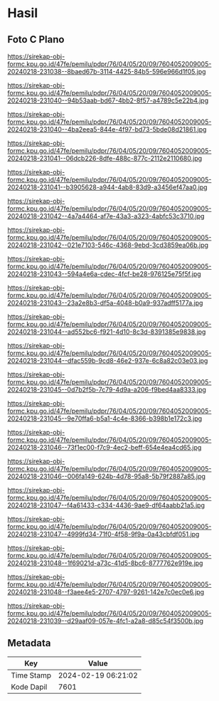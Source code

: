 # Hasil

## Foto C Plano

https://sirekap-obj-formc.kpu.go.id/47fe/pemilu/pdpr/76/04/05/20/09/7604052009005-20240218-231038--8baed67b-3114-4425-84b5-596e966d1f05.jpg

https://sirekap-obj-formc.kpu.go.id/47fe/pemilu/pdpr/76/04/05/20/09/7604052009005-20240218-231040--94b53aab-bd67-4bb2-8f57-a4789c5e22b4.jpg

https://sirekap-obj-formc.kpu.go.id/47fe/pemilu/pdpr/76/04/05/20/09/7604052009005-20240218-231040--4ba2eea5-844e-4f97-bd73-5bde08d21861.jpg

https://sirekap-obj-formc.kpu.go.id/47fe/pemilu/pdpr/76/04/05/20/09/7604052009005-20240218-231041--06dcb226-8dfe-488c-877c-2112e2110680.jpg

https://sirekap-obj-formc.kpu.go.id/47fe/pemilu/pdpr/76/04/05/20/09/7604052009005-20240218-231041--b3905628-a944-4ab8-83d9-a3456ef47aa0.jpg

https://sirekap-obj-formc.kpu.go.id/47fe/pemilu/pdpr/76/04/05/20/09/7604052009005-20240218-231042--4a7a4464-af7e-43a3-a323-4abfc53c3710.jpg

https://sirekap-obj-formc.kpu.go.id/47fe/pemilu/pdpr/76/04/05/20/09/7604052009005-20240218-231042--021e7103-546c-4368-9ebd-3cd3859ea06b.jpg

https://sirekap-obj-formc.kpu.go.id/47fe/pemilu/pdpr/76/04/05/20/09/7604052009005-20240218-231043--594a4e6a-cdec-4fcf-be28-976125e75f5f.jpg

https://sirekap-obj-formc.kpu.go.id/47fe/pemilu/pdpr/76/04/05/20/09/7604052009005-20240218-231043--23a2e8b3-df5a-4048-b0a9-937adff5177a.jpg

https://sirekap-obj-formc.kpu.go.id/47fe/pemilu/pdpr/76/04/05/20/09/7604052009005-20240218-231044--ad552bc6-f921-4d10-8c3d-8391385e9838.jpg

https://sirekap-obj-formc.kpu.go.id/47fe/pemilu/pdpr/76/04/05/20/09/7604052009005-20240218-231044--dfac559b-9cd8-46e2-937e-6c8a82c03e03.jpg

https://sirekap-obj-formc.kpu.go.id/47fe/pemilu/pdpr/76/04/05/20/09/7604052009005-20240218-231045--0d7b2f5b-7c79-4d9a-a206-f9bed4aa8333.jpg

https://sirekap-obj-formc.kpu.go.id/47fe/pemilu/pdpr/76/04/05/20/09/7604052009005-20240218-231045--9e70ffa6-b5a1-4c4e-8366-b398b1e172c3.jpg

https://sirekap-obj-formc.kpu.go.id/47fe/pemilu/pdpr/76/04/05/20/09/7604052009005-20240218-231046--73f1ec00-f7c9-4ec2-beff-654e4ea4cd65.jpg

https://sirekap-obj-formc.kpu.go.id/47fe/pemilu/pdpr/76/04/05/20/09/7604052009005-20240218-231046--006fa149-624b-4d78-95a8-5b79f2887a85.jpg

https://sirekap-obj-formc.kpu.go.id/47fe/pemilu/pdpr/76/04/05/20/09/7604052009005-20240218-231047--f4a61433-c334-4436-9ae9-df64aabb21a5.jpg

https://sirekap-obj-formc.kpu.go.id/47fe/pemilu/pdpr/76/04/05/20/09/7604052009005-20240218-231047--4999fd34-71f0-4f58-9f9a-0a43cbfdf051.jpg

https://sirekap-obj-formc.kpu.go.id/47fe/pemilu/pdpr/76/04/05/20/09/7604052009005-20240218-231048--1f69021d-a73c-41d5-8bc6-8777762e919e.jpg

https://sirekap-obj-formc.kpu.go.id/47fe/pemilu/pdpr/76/04/05/20/09/7604052009005-20240218-231048--f3aee4e5-2707-4797-9261-142e7c0ec0e6.jpg

https://sirekap-obj-formc.kpu.go.id/47fe/pemilu/pdpr/76/04/05/20/09/7604052009005-20240218-231039--d29aaf09-057e-4fc1-a2a8-d85c54f3500b.jpg


## Metadata

| Key        | Value               |
| ---------- | ------------------- |
| Time Stamp | 2024-02-19 06:21:02 |
| Kode Dapil | 7601                |



